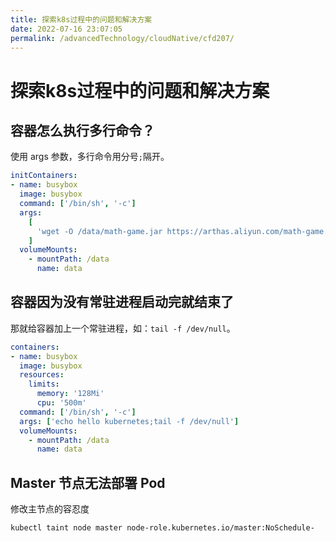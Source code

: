```yaml
---
title: 探索k8s过程中的问题和解决方案
date: 2022-07-16 23:07:05
permalink: /advancedTechnology/cloudNative/cfd207/
---
```

# 探索k8s过程中的问题和解决方案

## 容器怎么执行多行命令？

使用 args 参数，多行命令用分号`;`隔开。
```yaml
initContainers:
- name: busybox
  image: busybox
  command: ['/bin/sh', '-c']
  args:
    [
      'wget -O /data/math-game.jar https://arthas.aliyun.com/math-game.jar;wget -O /data/arthas-boot.jar https://arthas.aliyun.com/arthas-boot.jar',
    ]
  volumeMounts:
    - mountPath: /data
      name: data
```

## 容器因为没有常驻进程启动完就结束了
那就给容器加上一个常驻进程，如：`tail -f /dev/null`。
```yaml
containers:
- name: busybox
  image: busybox
  resources:
    limits:
      memory: '128Mi'
      cpu: '500m'
  command: ['/bin/sh', '-c']
  args: ['echo hello kubernetes;tail -f /dev/null']
  volumeMounts:
    - mountPath: /data
      name: data
```

## Master 节点无法部署 Pod

修改主节点的容忍度

```shell
kubectl taint node master node-role.kubernetes.io/master:NoSchedule-
```

